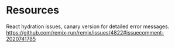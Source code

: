 # Resources

React hydration issues, canary version for detailed error messages.
<https://github.com/remix-run/remix/issues/4822#issuecomment-2020741785>
